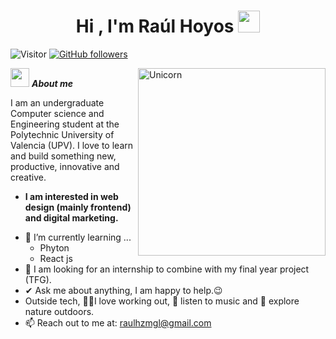 
<h1 align="center"><b>Hi , I'm Raúl Hoyos </b><img src="https://media.giphy.com/media/hvRJCLFzcasrR4ia7z/giphy.gif" width="35"></h1>

![Visitor](https://visitor-badge.laobi.icu/badge?page_id=RaulHoyoss.repoName) [![GitHub followers](https://img.shields.io/github/followers/RaulHoyoss.svg?style=social&label=Follow)](https://github.com/RaulHoyoss?tab=followers)<br/>

<!--
**Bhargavi-hash/Bhargavi-hash** is a ✨ _special_ ✨ repository because its `README.md` (this file) appears on your GitHub profile.
-->

<img align="right" width=300px alt="Unicorn" src="https://media.tenor.com/2ITHaiXAjNcAAAAj/night-shift-work.gif" />

 <img src="https://media.giphy.com/media/ObNTw8Uzwy6KQ/giphy.gif" width="30px">&nbsp;***About me***

I am an undergraduate Computer science and Engineering student at the Polytechnic University of Valencia (UPV). I love to learn and build something new, productive, innovative and creative.
* **I am interested in web design (mainly frontend) and digital marketing.**
- 🌱 I’m currently learning ...
  - Phyton
  - React js
- 👯 I am looking for an internship to combine with my final year project (TFG).
- ✔ Ask me about anything, I am happy to help.😉<br>
- Outside tech, 💪🏻I love working out, 🎵 listen to music and 🌴 explore nature outdoors.
- 📫 Reach out to me at: <a href="raulhzmgl@gmail.com">raulhzmgl@gmail.com</a>
